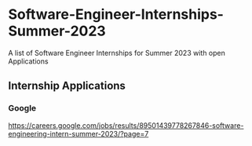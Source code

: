 # Software-Engineer-Internships-Summer-2023
A list of Software Engineer Internships for Summer 2023 with open Applications

## Internship Applications

### Google

 https://careers.google.com/jobs/results/89501439778267846-software-engineering-intern-summer-2023/?page=7
